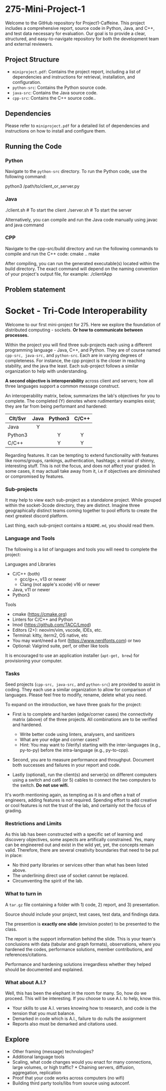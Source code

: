 # 275-Mini-Project-1

Welcome to the GitHub repository for Project1-Caffeine. This project includes a comprehensive report, source code in Python, Java, and C++, and test data necessary for evaluation. Our goal is to provide a clear, structured, and easy-to-navigate repository for both the development team and external reviewers.

## Project Structure

- `miniproject.pdf`: Contains the project report, including a list of dependencies and instructions for retrieval, installation, and configuration.
- `python-src`: Contains the Python source code.
- `java-src`: Contains the Java source code.
- `cpp-src`: Contains the C++ source code..

## Dependencies

Please refer to `miniproject.pdf` for a detailed list of dependencies and instructions on how to install and configure them.

## Running the Code

### Python

Navigate to the `python-src` directory. To run the Python code, use the following command:


python3 /path/to/client_or_server.py

### Java

./client.sh  # To start the client
./server.sh  # To start the server

Alternatively, you can compile and run the Java code manually using javac and java command

### CPP

Navigate to the cpp-src/build directory and run the following commands to compile and run the C++ code:
cmake ..
make

After compiling, you can run the generated executable(s) located within the build directory. The exact command will depend on the naming convention of your project's output file, for example:
./clientApp


## Problem statement

# Socket - Tri-Code Interoperability

Welcome to our first mini-project for 275. Here we explore the 
foundation of distributed computing - sockets. **Or how to 
communicate between processes.** 

Within the project you will find three sub-projects each using a different
programming language - Java, C++, and Python. They are of course named
`cpp-src, java-src,` and `python-src`. Each are in varying degrees of 
completeness. For instance, the cpp project is the closer in reaching 
stability, and the java the least. Each sub-project follows a similar 
organization to help with understanding. 

**A second objective is interoperability** across client and servers;
how all three languages support a common message construct.

An interoperability matrix, below, summarizes the lab's 
objectives for you to complete. The completed (Y) denotes
where rudimentary examples exist; they are far from 
being performant and hardened:


   | Clt/Svr  | Java     | Python3  | C/C++    |
   | -------- | :------: | :------: | :------: |
   | Java     | Y        |          |          | 
   | Python3  |          | Y        | Y        | 
   | C/C++    |          | Y        | Y        | 


Regarding features. It can be tempting to extend functionality
with features like rooms/groups, rankings, authentication, hashtags;
a miriad of shinny, interesting stuff. This is not the focus, and
does not affect your graded. In some cases, it may actuall take away 
from it, i.e if objectives are diminished or compromised by features.


### Sub-projects

It may help to view each sub-project as a standalone project. While 
grouped within the socket-3code directory, they are distinct. Imagine 
three geographically distinct teams coming together to pool efforts to
create the next greatest discord platform.

Last thing, each sub-project contains a `README.md`, you should read 
them.


### Language and Tools

The following is a list of languages and tools you will need to complete 
the project:

   Languages and Libraries
   * C/C++ (both)
     * gcc/g++, v13 or newer
     * Clang (not apple's xcode) v16 or newer
   * Java, v11 or newer
   * Python3

   Tools
   * cmake (https://cmake.org)
   * Linters for C/C++ and Python
   * lmod (https://github.com/TACC/Lmod)
   * Editors (2+): neovim/vim, vscode, IDEs, etc.
   * Terminal: kitty, iterm2, OS native, etc
   * You may want/need a font (https://www.nerdfonts.com) or two
   * Optional: Valgrind suite, perf, or other like tools

It is encouraged to use an application installer (`apt-get, brew`) for
provisioning your computer. 


### Tasks

Seed projects (`cpp-src, java-src,` and `python-src`) are provided to 
assist in coding. They each use a similar organization to allow for 
comparison of languages. Please feel free to modify, rename, delete what 
you need.

To expand on the introduction, we have three goals for the project:

  * First is to complete and harden (edge/corner cases) the 
    connectivity matrix (above) of the three projects. All combinations 
    are to be verified and hardened.

      * Write better code using linters, analysers, and sanitizers 
      * What are your edge and corner cases?
      * Hint: You may want to (Verify) starting with the inter-languages 
        (e.g., py-to-py) before the intra-language (e.g., py-to-cpp). 

  * Second, you are to measure performance and throughput. Document
    both successes and failures in your report and code. 

  * Lastly (optional), run the client(s) and server(s) on different 
    computers using a switch and cat6 (or 5) cables to connect the 
    two computers to the switch. **Do not use wifi.**

It's worth mentioning again, as tempting as it is and often a trait 
of engineers, adding features is not required. Spending effort to add 
creative or cool features is not the trust of the lab, and certainly
not the focus of grading.


### Restrictions and Limits

As this lab has been constructed with a specific set of learning and
discovery objectives, some aspects are artifically constrained. Yes,
many can be engineered out and exist in the wild yet, yet, the concepts 
remain valid. Therefore, there are several creativity boundaries that 
need to be put in place:

  * No third party libraries or services other than what has been 
    listed above.
  * The underlining direct use of socket cannot be replaced.
  * Circumventing the spirit of the lab.


### What to turn in

A `tar.gz` file containing a folder with 1) code, 2) report, and 
3) presentation. 

Source should include your project, test cases, test data, and
findings data.

The presention is **exactly one slide** (envision poster) to be
presented to the class.

The report is the support information behind the slide. This is 
your team's conclusions with data (tabular and graph formats),
observations, where you hardened the codes, performance solutions,
member contributions, and references/citations. 

Performance and hardening solutions irregardless whether they 
helped should be documented and explained. 

### What about A.I.?

Well, this has been the elephant in the room for many. So, how 
do we proceed. This will be interesting. If you choose to use 
A.I. to help, know this.

   * Your skills to use A.I. verses knowing how to research, and
     code is the tension that you must balance.
   * Demarked in code which is A.I., failure to do nulls the 
     assignment
   * Reports also must be demarked and citations used.
   

## Explore

   * Other framing (message) technologies?
   * Additional language tools 
   * Scaling, what code changes would you enact for many connections, 
     large volumes, or high traffic? * Chaining servers, diffusion, 
     aggregation, replication 
   * Proof that your code works across computers (no wifi) 
   * Building third party tools/libs from source using autoconf.


